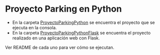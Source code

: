 # Proyecto Parking en Python

- En la carpeta [ProyectoParkingPython](https://github.com/teresadiaz23/proyecto-python-parking/blob/main/ProyectoPythonParking/README.md) se encuentra el proyecto que se ejecuta en la consola.
- En la carpeta [ProyectoParkingPythonFlask](https://github.com/teresadiaz23/proyecto-python-parking/tree/main/ProyectoPythonParkingFlask/README.md) se encuentra el proyecto realizado en una aplicación web con Flask.

Ver README de cada uno para ver cómo se ejecutan.
